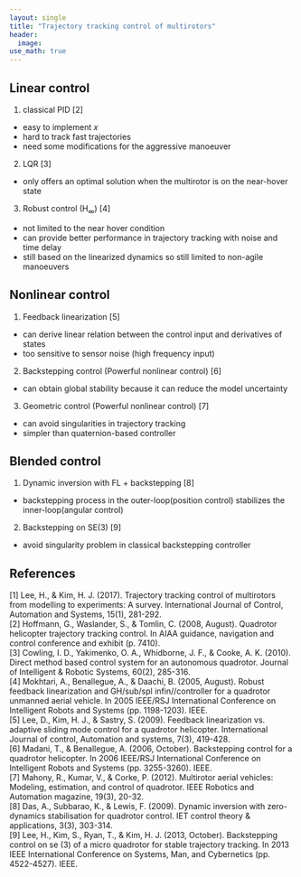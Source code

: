 ```yaml
---
layout: single
title: "Trajectory tracking control of multirotors"
header:
  image: 
use_math: true
---
```



## Linear control
1. classical PID [2]
  + easy to implement $x$
  + hard to track fast trajectories
  + need some modifications for the aggressive manoeuver
2. LQR [3]
  + only offers an optimal solution when the multirotor is on the near-hover state
3. Robust control (H<sub>&infin;</sub>) [4]
  + not limited to the near hover condition
  + can provide better performance in trajectory tracking with noise and time delay
  + still based on the linearized dynamics so still limited to non-agile manoeuvers
      
## Nonlinear control
1. Feedback linearization [5]
  + can derive linear relation between the control input and derivatives of states
  + too sensitive to sensor noise (high frequency input)
2. Backstepping control (Powerful nonlinear control) [6]
  + can obtain global stability because it can reduce the model uncertainty
3. Geometric control (Powerful nonlinear control) [7]
  + can avoid singularities in trajectory tracking
  + simpler than quaternion-based controller
  
## Blended control
1. Dynamic inversion with FL + backstepping [8]
  + backstepping process in the outer-loop(position control) stabilizes the inner-loop(angular control)
2. Backstepping on SE(3) [9]
  + avoid singularity problem in classical backstepping controller

## References
[1] Lee, H., & Kim, H. J. (2017). Trajectory tracking control of multirotors from modelling to experiments: A survey. International Journal of Control, Automation and Systems, 15(1), 281-292. <br>
[2] Hoffmann, G., Waslander, S., & Tomlin, C. (2008, August). Quadrotor helicopter trajectory tracking control. In AIAA guidance, navigation and control conference and exhibit (p. 7410).<br>
[3] Cowling, I. D., Yakimenko, O. A., Whidborne, J. F., & Cooke, A. K. (2010). Direct method based control system for an autonomous quadrotor. Journal of Intelligent & Robotic Systems, 60(2), 285-316.<br>
[4] Mokhtari, A., Benallegue, A., & Daachi, B. (2005, August). Robust feedback linearization and GH/sub/spl infin//controller for a quadrotor unmanned aerial vehicle. In 2005 IEEE/RSJ International Conference on Intelligent Robots and Systems (pp. 1198-1203). IEEE.<br>
[5] Lee, D., Kim, H. J., & Sastry, S. (2009). Feedback linearization vs. adaptive sliding mode control for a quadrotor helicopter. International Journal of control, Automation and systems, 7(3), 419-428.<br>
[6] Madani, T., & Benallegue, A. (2006, October). Backstepping control for a quadrotor helicopter. In 2006 IEEE/RSJ International Conference on Intelligent Robots and Systems (pp. 3255-3260). IEEE. <br>
[7] Mahony, R., Kumar, V., & Corke, P. (2012). Multirotor aerial vehicles: Modeling, estimation, and control of quadrotor. IEEE Robotics and Automation magazine, 19(3), 20-32.<br>
[8] Das, A., Subbarao, K., & Lewis, F. (2009). Dynamic inversion with zero-dynamics stabilisation for quadrotor control. IET control theory & applications, 3(3), 303-314.<br>
[9] Lee, H., Kim, S., Ryan, T., & Kim, H. J. (2013, October). Backstepping control on se (3) of a micro quadrotor for stable trajectory tracking. In 2013 IEEE International Conference on Systems, Man, and Cybernetics (pp. 4522-4527). IEEE.
